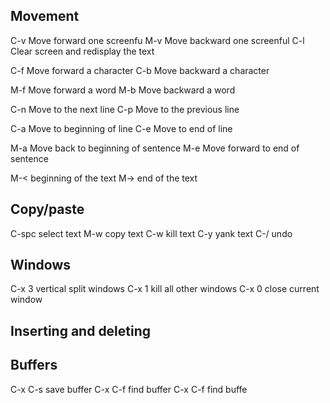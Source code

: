 ## Movement

C-v Move forward one screenfu
M-v Move backward one screenful
C-l Clear screen and redisplay the text

C-f Move forward a character
C-b Move backward a character

M-f Move forward a word
M-b Move backward a word

C-n Move to the next line
C-p Move to the previous line

C-a Move to beginning of line
C-e Move to end of line

M-a Move back to beginning of sentence
M-e Move forward to end of sentence

M-< beginning of the text
M-> end of the text

## Copy/paste

C-spc select text
M-w copy text
C-w kill text
C-y yank text
C-/ undo

## Windows

C-x 3 vertical split windows
C-x 1 kill all other windows
C-x 0 close current window

## Inserting and deleting

## Buffers

C-x C-s save buffer
C-x C-f find buffer
C-x C-f find buffe
